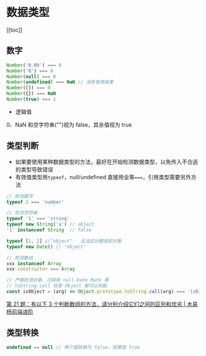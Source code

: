 # 数据类型
[[toc]]

## 数字

```js
Number('0.00') === 0
Number('0') === 0
Number(null) === 0
Number(undefined) === NaN // 没有有效结果
Number([]) === 0
Number({}) === NaN
Number(true) === 1
```

- 逻辑值

0、NaN 和空字符串("")视为 false，其余值视为 true

## 类型判断

- 如果要使用某种数据类型的方法，最好在开始检测数据类型，以免传入不合适的类型导致错误
- 有效值类型用`typeof`，null/undefined 直接用全等`===`，引用类型需要另外方法

```js
// 检测数字
typeof 1 === 'number'

// 检测字符串
typeof '1' === 'string'
typeof new String('a') // object
'1' instanceof String  // false

typeof [1, 2] //"object"   无法区分数组和对象
typeof new Date() // 'object'

// 检测数组
xxx instanceof Array
xxx.constructor === Array

// 严格检测对象，可排除 null Date Math 等
// toString.call 任意 Object 都可以判断
const isObject = (arg) => Object.prototype.toString.call(arg) === '[object Object]';
```

[第 21 题：有以下 3 个判断数组的方法，请分别介绍它们之间的区别和优劣 | 木易杨前端进阶](https://muyiy.vip/question/js/21.html)

## 类型转换

```js
undefined == null // 两个值转换为 false，结果是 true
```

